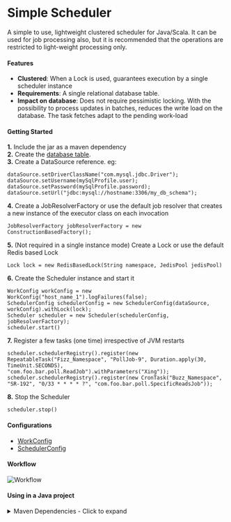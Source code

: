 # Simple Scheduler
A simple to use, lightweight clustered scheduler for Java/Scala. It can be used for job processing also, but it is recommended that the operations are restricted to light-weight processing only.

#### Features
- **Clustered**: When a Lock is used, guarantees execution by a single scheduler instance
- **Requirements**: A single relational database table.
- **Impact on database**: Does not require pessimistic locking. With the possibility to process updates in batches, reduces the write load on the database. The task fetches adapt to the pending work-load

#### Getting Started

**1.** Include the jar as a maven dependency<br/>
**2.** Create the [database table](https://github.com/hevoio/simple-scheduler/blob/master/src/test/resources/db/001.sql).<br/>
**3.** Create a DataSource reference. eg: 
``` BasicDataSource dataSource = new BasicDataSource();
dataSource.setDriverClassName("com.mysql.jdbc.Driver");
dataSource.setUsername(mySqlProfile.user);
dataSource.setPassword(mySqlProfile.password);
dataSource.setUrl("jdbc:mysql://hostname:3306/my_db_schema");
```
**4.** Create a JobResolverFactory or use the default job resolver that creates a new instance of the executor class on each invocation
```
JobResolverFactory jobResolverFactory = new ConstructionBasedFactory();
```

**5.** (Not required in a single instance mode) Create a Lock or use the default Redis based Lock

```
Lock lock = new RedisBasedLock(String namespace, JedisPool jedisPool)
```

**6.** Create the Scheduler instance and start it
```
WorkConfig workConfig = new WorkConfig("host_name_1").logFailures(false);
SchedulerConfig schedulerConfig = new SchedulerConfig(dataSource, workConfig).withLock(lock);
Scheduler scheduler = new Scheduler(schedulerConfig, jobResolverFactory);
scheduler.start()
```
**7.** Register a few tasks (one time) irrespective of JVM restarts
```
scheduler.schedulerRegistry().register(new RepeatableTask("Fizz_Namespace", "PollJob-9", Duration.apply(30, TimeUnit.SECONDS), "com.foo.bar.poll.ReadJob").withParameters("Xing"));
scheduler.schedulerRegistry().register(new CronTask("Buzz_Namespace", "SR-192", "0/33 * * * * ?", "com.foo.bar.poll.SpecificReadsJob"));
```
**8.** Stop the Scheduler
```
scheduler.stop()
```

#### Configurations
- [WorkConfig](https://github.com/hevoio/simple-scheduler/blob/master/src/main/scala/io/hevo/scheduler/config/WorkConfig.scala)
- [SchedulerConfig](https://github.com/hevoio/simple-scheduler/blob/master/src/main/scala/io/hevo/scheduler/config/SchedulerConfig.scala)

#### Workflow

![Workflow](https://cdn.hevodata.com/github/simple-scheduler-v2.png)

#### Using in a Java project

<details>
  <summary>Maven Dependencies - Click to expand</summary>
  
  <code>
  
      <dependency>
          <groupId>org.scala-lang</groupId>
          <artifactId>scala-library</artifactId>
          <version>2.11.12</version>
      </dependency>
      <dependency>
          <groupId>com.cronutils</groupId>
          <artifactId>cron-utils</artifactId>
          <version>5.0.5</version>
      </dependency>
      <dependency>
          <groupId>mysql</groupId>
          <artifactId>mysql-connector-java</artifactId>
          <version>8.0.23</version>
      </dependency>
      <dependency>
          <groupId>org.slf4j</groupId>
          <artifactId>slf4j-api</artifactId>
          <version>1.7.5</version>
      </dependency>
      <dependency>
          <groupId>org.slf4j</groupId>
          <artifactId>slf4j-simple</artifactId>
          <version>1.7.5</version>
      </dependency>
      <dependency>
          <groupId>org.apache.commons</groupId>
          <artifactId>commons-dbcp2</artifactId>
          <version>2.8.0</version>
      </dependency>
      
      
      <dependency>
          <groupId>com.hevodata</groupId>
          <artifactId>simple-scheduler_2.11</artifactId>
          <version>0.1.6</version>
      </dependency>
          
  </code>
  
</details>
